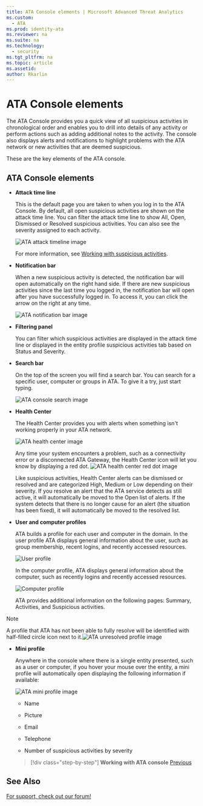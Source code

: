 ```yaml
---
title: ATA Console elements | Microsoft Advanced Threat Analytics
ms.custom:
  - ATA
ms.prod: identity-ata
ms.reviewer: na
ms.suite: na
ms.technology:
  - security
ms.tgt_pltfrm: na
ms.topic: article
ms.assetid:
author: Rkarlin
---
```

# ATA Console elements

The ATA Console provides you a quick view of all suspicious activities in chronological order and enables you to drill into details of any activity or perform actions such as adding additional notes to the activity. The console also displays alerts and notifications to highlight problems with the ATA network or new activities that are deemed suspicious.

These are the key elements of the ATA console.


## ATA Console elements

-   **Attack time line**

    This is the default page you are taken to when you log in to the ATA Console. By default, all open suspicious activities are shown on the attack time line. You can filter the attack time line to show All, Open, Dismissed or Resolved suspicious activities. You can also see the severity assigned to each activity.

    ![ATA attack timeline image](media/attack-timeline.png)

    For more information, see [Working with suspicious activities](/ATA/DeployUse/working-with-suspicious-activities.html).

-   **Notification bar**

    When a new suspicious activity is detected, the notification bar will open automatically on the right hand side. If there are new suspicious activities since the last time you logged in, the notification bar will open after you have successfully logged in. To access it, you can click the arrow on the right at any time.

    ![ATA notification bar image](media/notification-bar.png)

-   **Filtering panel**

    You can filter which suspicious activities are displayed in the attack time line or displayed in the entity profile suspicious activities tab based on Status and Severity.

-   **Search bar**

    On the top of the screen you will find a search bar. You can search for a specific user, computer or groups in ATA. To give it a try, just start typing.

    ![ATA console search image](media/ATA-console-search.png)

-   **Health Center**

    The Health Center provides you with alerts when something isn't working properly in your ATA network.

    ![ATA health center image](media/health-center.png)

    Any time your system encounters a problem, such as a connectivity error or a disconnected ATA Gateway, the Health Center icon will let you know by displaying a red dot. ![ATA health center red dot image](media/ATA-Health-Center-Alert-red-dot.png)

    Like suspicious activities, Health Center alerts can be dismissed or resolved and are categorized High, Medium or Low depending on their severity. If you resolve an alert that the ATA service detects as still active, it will automatically be moved to the Open list of alerts. If the system detects that there is no longer cause for an alert (the situation has been fixed), it will automatically be moved to the resolved list.

-   **User and computer profiles**

    ATA builds a profile for each user and computer in the domain. In the user profile ATA displays general information about the user, such as group membership, recent logins, and recently accessed resources.

    ![User profile](media/user-profile.png)

    In the computer profile, ATA displays general information about the computer, such as recently logins and recently accessed resources.

    ![Computer profile](media/computer-profile.png)

    ATA provides additional information on the following pages: Summary, Activities, and Suspicious activities.


> [!NOTE]
> A profile that ATA has not been able to fully resolve will be identified with half-filled circle icon next to it.![ATA unresolved profile image](media/ATA-Unresolved-Profile.jpg)

-   **Mini profile**

    Anywhere in the console where there is a single entity presented, such as a user or computer, if you hover your mouse over the entity, a mini profile will automatically open displaying the following information if available:

    ![ATA mini profile image](media/ATA-mini-profile.jpg)

    -   Name

    -   Picture

    -   Email

    -   Telephone

    -   Number of suspicious activities by severity

    >[!div class="step-by-step"]
    **Working with ATA console**
    [Previous](https://docsmsftstage.azurewebsites.net/ATA/Understand/working-with-ata-console.html)

## See Also
[For support, check out our forum!](https://social.technet.microsoft.com/Forums/security/en-US/home?forum=mata)
